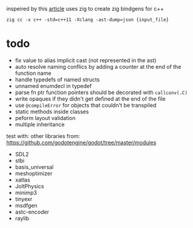 inspeired by this [article](https://floooh.github.io/2020/08/23/sokol-bindgen.html) uses zig to create zig bindgens for c++

`zig cc -x c++ -std=c++11 -Xclang -ast-dump=json {input_file}`


# todo

- fix value to alias implicit cast (not represented in the ast)
- auto resolve naming conflics by adding a counter at the end of the function name
- handle typedefs of named structs
- unnamed enumdecl in typedef
- parse fn ptr function pointers should be decorated with `callconv(.C)`
- write opaques if they didn't get defined at the end of the file
- use `@compileError` for objects that couldn't be transpiled
- static methods inside classes
- peform layout validation
- multiple inheritance

test with: other libraries from: https://github.com/godotengine/godot/tree/master/modules
- SDL2
- stbi
- basis_universal
- meshoptimizer
- xatlas
- JoltPhysics
- minimp3
- tinyexr
- msdfgen
- astc-encoder
- raylib
